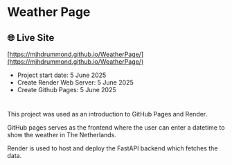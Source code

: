 # Weather Page

## 🌐 Live Site

[https://mjhdrummond.github.io/WeatherPage/](https://mjhdrummond.github.io/WeatherPage/)

- Project start date: 5 June 2025
- Create Render Web Server: 5 June 2025
- Create Github Pages: 5 June 2025
#

This project was used as an introduction to GitHub Pages and Render. 

GitHub pages serves as the frontend where the user can enter a datetime to show the weather in The Netherlands. 

Render is used to host and deploy the FastAPI backend which fetches the data.



